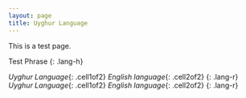 ```yaml
---
layout: page
title: Uyghur Language
---
```

This is a test page.

Test Phrase
{: .lang-h}


*Uyghur Language*{: .cell1of2} *English language*{: .cell2of2}
{: .lang-r}
*Uyghur Language*{: .cell1of2} *English language*{: .cell2of2}
{: .lang-r}